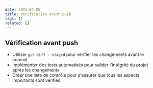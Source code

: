 ```yaml
---
date: 2025-04-05
title: Vérification avant push
tags: []
related: []
---
```


## Vérification avant push

- Utiliser `git diff --staged` pour vérifier les changements avant le commit
- Implémenter des tests automatisés pour valider l'intégrité du projet après les changements
- Créer une liste de contrôle pour s'assurer que tous les aspects importants sont vérifiés

#

